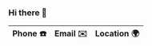### Hi there 👋

| Phone :telephone: | Email :envelope:       | Location :earth_africa: |
|-------------------|------------------------|-------------------------|
